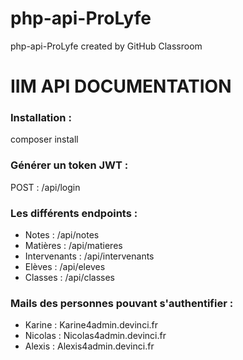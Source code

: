 # php-api-ProLyfe
php-api-ProLyfe created by GitHub Classroom

# IIM API DOCUMENTATION

### Installation :

composer install

### Générer un token JWT :

POST : /api/login


### Les différents endpoints :

* Notes : /api/notes
* Matières : /api/matieres
* Intervenants : /api/intervenants
* Elèves : /api/eleves
* Classes : /api/classes

### Mails des personnes pouvant s'authentifier :

* Karine : Karine4admin.devinci.fr	
* Nicolas : Nicolas4admin.devinci.fr	
* Alexis : Alexis4admin.devinci.fr
